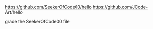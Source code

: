 https://github.com/SeekerOfCode00/hello
https://github.com/JCode-Art/hello

grade the SeekerOfCode00 file
